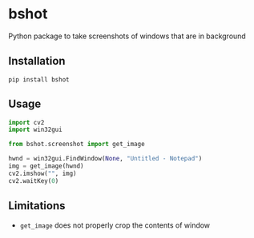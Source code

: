 # bshot

Python package to take screenshots of windows that are in background

## Installation

```
pip install bshot
```

## Usage

```python
import cv2
import win32gui

from bshot.screenshot import get_image

hwnd = win32gui.FindWindow(None, "Untitled - Notepad")
img = get_image(hwnd)
cv2.imshow("", img)
cv2.waitKey(0)
```

## Limitations

- `get_image` does not properly crop the contents of window
